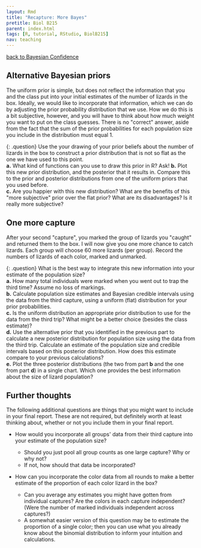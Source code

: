 ```yaml
---
layout: Rmd
title: "Recapture: More Bayes"
pretitle: Biol B215
parent: index.html
tags: [R, tutorial, RStudio, BiolB215]
nav: teaching
---
```


[back to Bayesian Confidence](capture_recapture4.html)



##  Alternative Bayesian priors
The uniform prior is simple, but does not reflect the information that you and the class put into your initial estimates of the number of lizards in the box. Ideally, we would like to incorporate that information, which we can do by adjusting the prior probability distribution that we use. How we do this is a bit subjective, however, and you will have to think about how much weight you want to put on the class guesses. There is no "correct" answer, aside from the fact that the sum of the prior probabilities for each population size you include in the distribution must equal 1.

{: .question}
Use the your drawing of your prior beliefs about the number of lizards in the box to construct a prior distribution that is not so flat as the one we have used to this point.  
**a.**  What kind of functions can you use to draw this prior in R? Ask!
**b.**  Plot this new prior distribution, and the posterior that it results in. Compare this to the prior and posterior distributions from one of the uniform priors that you used before.  
**c.**  Are you happier with this new distribution? What are the benefits of this "more subjective" prior over the flat prior? What are its disadvantages? Is it really more subjective?  


## One more capture
After your second "capture", you marked the group of lizards you "caught" and returned them to the box. I will now give you one more chance to catch lizards. Each group will choose 60 more lizards (per group). Record the numbers of lizards of each color, marked and unmarked. 

{: .question}
What is  the best way to integrate this new information into your estimate of the population size?  
**a.**  How many total individuals were marked when you went out to trap the third time? Assume no loss of markings.  
**b.**  Calculate population size estimates and Bayesian credible intervals using the data from the third capture, using a uniform (flat) distribution for your prior probabilities.  
**c.**  Is the uniform distribution an appropriate prior distribution to use for the data from the third trip? What might be a better choice (besides the class estimate)?  
**d.**  Use the alternative prior that you identified in the previous part to calculate a new posterior distribution for population size using the data from the third trip. Calculate an estimate of the population size and credible intervals based on this posterior distribution. How does this estimate compare to your previous calculations?   
**e.**  Plot the three posterior distributions (the two from part **b** and the one from part **d**) in a single chart. Which one provides the best information about the size of lizard population?    


## Further thoughts
The following additional questions are things that you might want to include in your final report. These are not required, but definitely worth at least thinking about, whether or not you include them in your final report. 

* How would you incorporate all groups' data from their third capture into your estimate of the population size?  
  * Should you just pool all group counts as one large capture? Why or why not?
  * If not, how should that data be incorporated?
  
* How can you incorporate the color data from all rounds to make a better estimate of the proportion of each color lizard in the box? 
  * Can you average any estimates you might have gotten from individual captures? Are the colors in each capture independent? (Were the number of marked individuals independent across captures?) 
  * A somewhat easier version of this question may be to estimate the proportion of a single color; then you can use what you already know about the binomial distribution to inform your  intuition and calculations.


